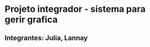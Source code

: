 <html>
<head>
  
</head>
  <body>
    <h1>Projeto integrador - sistema para gerir grafica </h1>
    <h2> Integrantes: Julia, Lannay </h2>
  </body>
</html>
